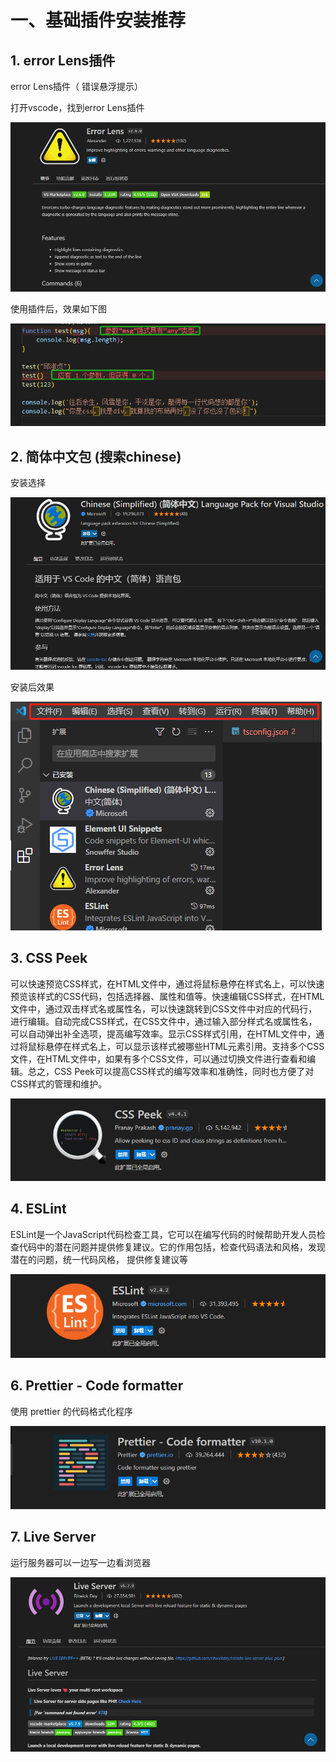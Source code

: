 # 一、基础插件安装推荐


## 1. error Lens插件

error Lens插件（ 错误悬浮提示）

打开vscode，找到error Lens插件

![](/other/tool/vscode/001.png)

使用插件后，效果如下图

![](/other/tool/vscode/002.png)

## 2. 简体中文包 (搜索chinese)

安装选择

![](/other/tool/vscode/003.png)

安装后效果

![](/other/tool/vscode/004.png)

## 3. CSS Peek
可以快速预览CSS样式，在HTML文件中，通过将鼠标悬停在样式名上，可以快速预览该样式的CSS代码，包括选择器、属性和值等。快速编辑CSS样式，在HTML文件中，通过双击样式名或属性名，可以快速跳转到CSS文件中对应的代码行，进行编辑。自动完成CSS样式，在CSS文件中，通过输入部分样式名或属性名，可以自动弹出补全选项，提高编写效率。显示CSS样式引用，在HTML文件中，通过将鼠标悬停在样式名上，可以显示该样式被哪些HTML元素引用。支持多个CSS文件，在HTML文件中，如果有多个CSS文件，可以通过切换文件进行查看和编辑。总之，CSS Peek可以提高CSS样式的编写效率和准确性，同时也方便了对CSS样式的管理和维护。

![](/other/tool/vscode/005.png)

## 4. ESLint
ESLint是一个JavaScript代码检查工具，它可以在编写代码的时候帮助开发人员检查代码中的潜在问题并提供修复建议。它的作用包括，检查代码语法和风格，发现潜在的问题，统一代码风格， 提供修复建议等

![](/other/tool/vscode/006.png)


## 6. Prettier - Code formatter

使用 prettier 的代码格式化程序

![](/other/tool/vscode/007.png)

## 7. Live Server 

运行服务器可以一边写一边看浏览器

![](/other/tool/vscode/008.png)
